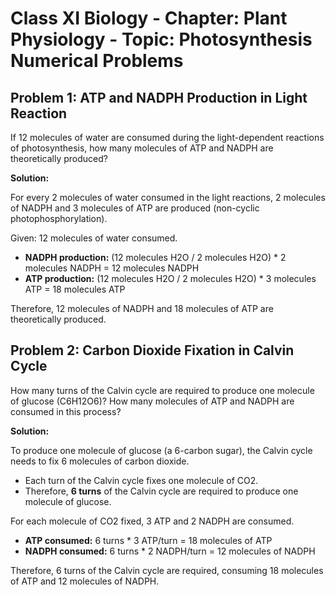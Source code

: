 # Class XI Biology - Chapter: Plant Physiology - Topic: Photosynthesis Numerical Problems

## Problem 1: ATP and NADPH Production in Light Reaction

If 12 molecules of water are consumed during the light-dependent reactions of photosynthesis, how many molecules of ATP and NADPH are theoretically produced?

**Solution:**

For every 2 molecules of water consumed in the light reactions, 2 molecules of NADPH and 3 molecules of ATP are produced (non-cyclic photophosphorylation).

Given: 12 molecules of water consumed.

*   **NADPH production:** (12 molecules H2O / 2 molecules H2O) * 2 molecules NADPH = 12 molecules NADPH
*   **ATP production:** (12 molecules H2O / 2 molecules H2O) * 3 molecules ATP = 18 molecules ATP

Therefore, 12 molecules of NADPH and 18 molecules of ATP are theoretically produced.

## Problem 2: Carbon Dioxide Fixation in Calvin Cycle

How many turns of the Calvin cycle are required to produce one molecule of glucose (C6H12O6)? How many molecules of ATP and NADPH are consumed in this process?

**Solution:**

To produce one molecule of glucose (a 6-carbon sugar), the Calvin cycle needs to fix 6 molecules of carbon dioxide.

*   Each turn of the Calvin cycle fixes one molecule of CO2.
*   Therefore, **6 turns** of the Calvin cycle are required to produce one molecule of glucose.

For each molecule of CO2 fixed, 3 ATP and 2 NADPH are consumed.

*   **ATP consumed:** 6 turns * 3 ATP/turn = 18 molecules of ATP
*   **NADPH consumed:** 6 turns * 2 NADPH/turn = 12 molecules of NADPH

Therefore, 6 turns of the Calvin cycle are required, consuming 18 molecules of ATP and 12 molecules of NADPH.